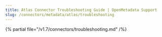 ```yaml
---
title: Atlas Connector Troubleshooting Guide | OpenMetadata Support
slug: /connectors/metadata/atlas/troubleshooting
---
```


{% partial file="/v1.7/connectors/troubleshooting.md" /%}
